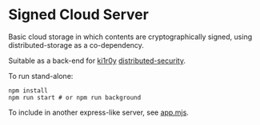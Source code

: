 # Signed Cloud Server

Basic cloud storage in which contents are cryptographically signed, using distributed-storage as a co-dependency.

Suitable as a back-end for [ki1r0y](https://github.com/kilroy-code/ki1r0y) [distributed-security](https://github.com/kilroy-code/distributed-security).

To run stand-alone:

```
npm install
npm run start # or npm run background
```

To include in another express-like server, see [app.mjs](./app.mjs).

